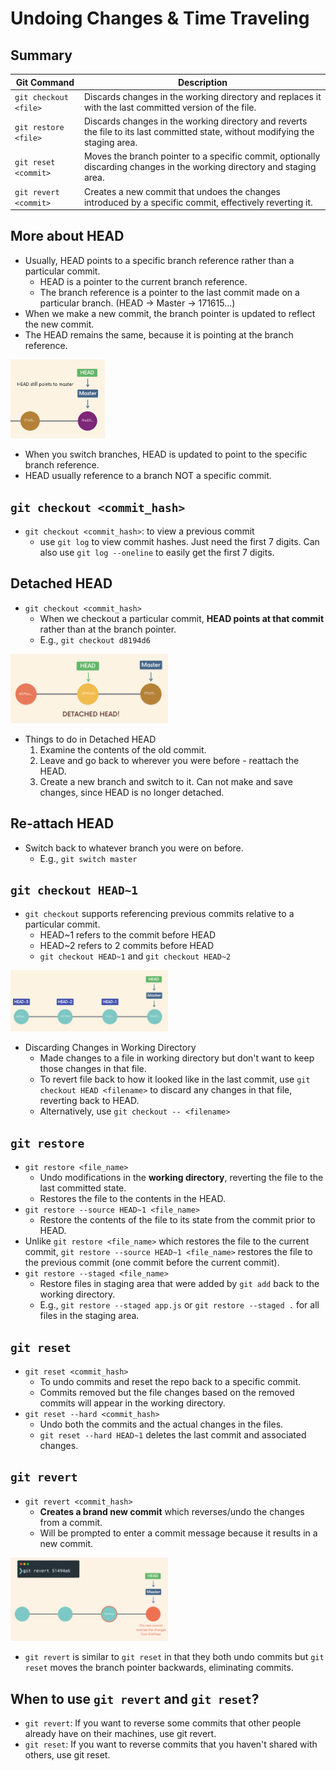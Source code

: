 # Undoing Changes & Time Traveling

## Summary

| Git Command           | Description                                                                                                                     |
| --------------------- | ------------------------------------------------------------------------------------------------------------------------------- |
| `git checkout <file>` | Discards changes in the working directory and replaces it with the last committed version of the file.                          |
| `git restore <file>`  | Discards changes in the working directory and reverts the file to its last committed state, without modifying the staging area. |
| `git reset <commit>`  | Moves the branch pointer to a specific commit, optionally discarding changes in the working directory and staging area.         |
| `git revert <commit>` | Creates a new commit that undoes the changes introduced by a specific commit, effectively reverting it.                         |

## More about **HEAD**

- Usually, HEAD points to a specific branch reference rather than a particular commit.
  - HEAD is a pointer to the current branch reference.
  - The branch reference is a pointer to the last commit made on a particular branch. (HEAD -> Master -> 171615...)
- When we make a new commit, the branch pointer is updated to reflect the new commit.
- The HEAD remains the same, because it is pointing at the branch reference.

<img src="./pics/head.png" alt="HEAD" width="30%" />

- When you switch branches, HEAD is updated to point to the specific branch reference.
- HEAD usually reference to a branch NOT a specific commit.

## `git checkout <commit_hash>`

- `git checkout <commit_hash>`: to view a previous commit
  - use `git log` to view commit hashes. Just need the first 7 digits. Can also use `git log --oneline` to easily get the first 7 digits.

## Detached HEAD

- `git checkout <commit_hash>`
  - When we checkout a particular commit, **HEAD points at that commit** rather than at the branch pointer.
  - E.g., `git checkout d8194d6`

<img src="./pics/detached_head.png" alt="HEAD" width="50%" />

- Things to do in Detached HEAD
  1. Examine the contents of the old commit.
  2. Leave and go back to wherever you were before - reattach the HEAD.
  3. Create a new branch and switch to it. Can not make and save changes, since HEAD is no longer detached.

## Re-attach HEAD

- Switch back to whatever branch you were on before.
  - E.g., `git switch master`

## `git checkout HEAD~1`

- `git checkout` supports referencing previous commits relative to a particular commit.
  - HEAD~1 refers to the commit before HEAD
  - HEAD~2 refers to 2 commits before HEAD
  - `git checkout HEAD~1` and `git checkout HEAD~2`

<img src="./pics/git_checkout_head.png" alt="HEAD" width="50%" />

- Discarding Changes in Working Directory
  - Made changes to a file in working directory but don't want to keep those changes in that file.
  - To revert file back to how it looked like in the last commit, use `git checkout HEAD <filename>` to discard any changes in that file, reverting back to HEAD.
  - Alternatively, use `git checkout -- <filename>`

## `git restore`

- `git restore <file_name>`
  - Undo modifications in the **working directory**, reverting the file to the last committed state.
  - Restores the file to the contents in the HEAD.
- `git restore --source HEAD~1 <file_name>`
  - Restore the contents of the file to its state from the commit prior to HEAD.
- Unlike `git restore <file_name>` which restores the file to the current commit, `git restore --source HEAD~1 <file_name>` restores the file to the previous commit (one commit before the current commit).
- `git restore --staged <file_name>`
  - Restore files in staging area that were added by `git add` back to the working directory.
  - E.g., `git restore --staged app.js` or `git restore --staged .` for all files in the staging area.

## `git reset`

- `git reset <commit_hash>`
  - To undo commits and reset the repo back to a specific commit.
  - Commits removed but the file changes based on the removed commits will appear in the working directory.
- `git reset --hard <commit_hash>`
  - Undo both the commits and the actual changes in the files.
  - `git reset --hard HEAD~1` deletes the last commit and associated changes.

## `git revert`

- `git revert <commit_hash>`
  - **Creates a brand new commit** which reverses/undo the changes from a commit.
  - Will be prompted to enter a commit message because it results in a new commit.

<img src="./pics/git_revert.png" alt="HEAD" width="50%" />

- `git revert` is similar to `git reset` in that they both undo commits but `git reset` moves the branch pointer backwards, eliminating commits.

## When to use `git revert` and `git reset`?

- `git revert`: If you want to reverse some commits that other people already have on their machines, use git revert.
- `git reset`: If you want to reverse commits that you haven't shared with others, use git reset.
